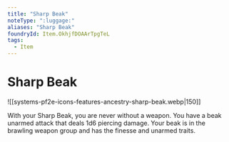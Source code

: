 ```yaml
---
title: "Sharp Beak"
noteType: ":luggage:"
aliases: "Sharp Beak"
foundryId: Item.OkhjfDOAArTpgTeL
tags:
  - Item
---
```


# Sharp Beak
![[systems-pf2e-icons-features-ancestry-sharp-beak.webp|150]]

With your Sharp Beak, you are never without a weapon. You have a beak unarmed attack that deals 1d6 piercing damage. Your beak is in the brawling weapon group and has the finesse and unarmed traits.

